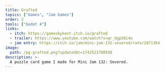 ```yaml
---
title: Grafted
topics: ["Games", "Jam Games"]
order: 2
tools: ["Godot 4"]
links:
  - itch: https://gamesbykent.itch.io/grafted
  - trailer: https://www.youtube.com/watch?v=qr_Ugp58i4o
  - jam entry: https://itch.io/jam/mini-jam-132-severed/rate/2071364
image:
  path: /pg-grafted.png?updatedAt=1742521708938
description: >-
  A puzzle card game I made for Mini Jam 132: Severed.
---
```

